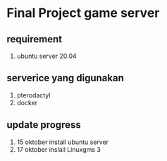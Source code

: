 # Final Project game server
## requirement
1. ubuntu server 20.04
## serverice yang digunakan
1. pterodactyl
2. docker
## update progress
1. 15 oktober install ubuntu server
2. 17 oktober inslall Linuxgms
3
